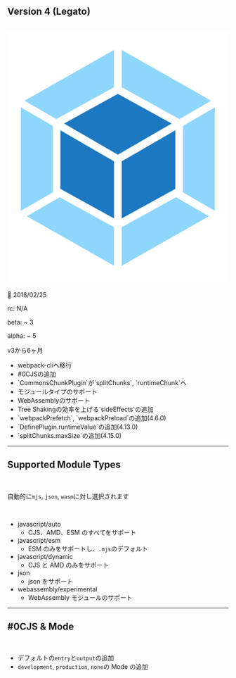 <!-- sectionTitle: Release: Version 4 -->

## Version 4 (Legato)

<br />

<div class="list-with-description">
  <div style="text-align: center">
    <img src="../images/logo-new.svg" class="description-logo" />
    <br />
    <div style="text-align: left">
      <p>🚀 2018/02/25</p>
      <p>rc: N/A</p>
      <p>beta: ~ 3</p>
      <p>alpha: ~ 5</a>
      <p>v3から6ヶ月</p>
    </div>
  </div>
  <ul>
    <li>webpack-cliへ移行</li>
    <li>#0CJSの追加</li>
    <li>`CommonsChunkPlugin`が`splitChunks`, `runtimeChunk`へ</li>
    <li>モジュールタイプのサポート</li>
    <li>WebAssemblyのサポート</li>
    <li>Tree Shakingの効率を上げる`sideEffects`の追加</li>
    <li>`webpackPrefetch`, `webpackPreload`の追加(4.6.0)</li>
    <li>`DefinePlugin.runtimeValue`の追加(4.13.0)</li>
    <li>`splitChunks.maxSize`の追加(4.15.0)</li>
  </ul>
</div>

---

<!--
しかし、例えばgraphqlの場合、mjsを読み込みますがjavascript/autoを指定しないと動かないです

-->

## Supported Module Types

<br />

自動的に`mjs`, `json`, `wasm`に対し選択されます

<br />

* javascript/auto
  * CJS、AMD、ESM のすべてをサポート
* javascript/esm
  * ESM のみをサポートし、`.mjs`のデフォルト
* javascript/dynamic
  * CJS と AMD のみをサポート
* json
  * json をサポート
* webassembly/experimental
  * WebAssembly モジュールのサポート

---

<!-- note
entry: ./src/index.js
output: /.dist/main.js

development
  output: pathinfo
  devtool: eval
  cache: true
  optimization
    - namedModules
    - namedChunks
production
  performance-hints: warning
  optimization
    flagIncludedChunks
    occurrenceOrder
    sideEffects
    usedExports
    concatenateModules
    noEmitOnErrors
    minimize
-->

## #0CJS & Mode

<br />

* デフォルトの`entry`と`output`の追加
* `development`, `production`, `none`の Mode の追加
